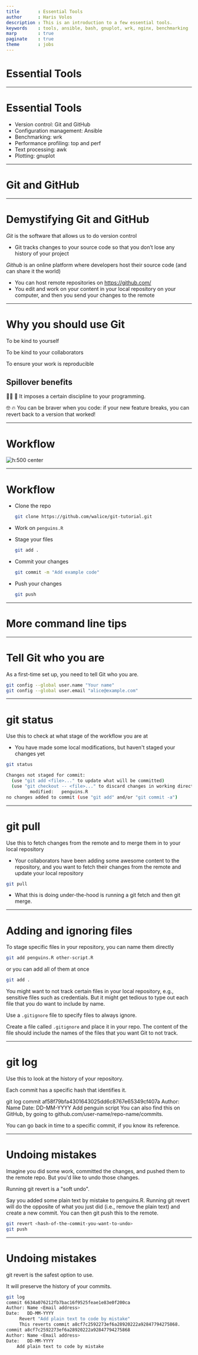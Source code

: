 ```yaml
---
title       : Essential Tools
author      : Haris Volos
description : This is an introduction to a few essential tools.
keywords    : tools, ansible, bash, gnuplot, wrk, nginx, benchmarking
marp        : true
paginate    : true
theme       : jobs
--- 
```


<style>
.img-overlay-wrap {
  position: relative;
  display: inline-block; /* <= shrinks container to image size */
  transition: transform 150ms ease-in-out;
}

.img-overlay-wrap img { /* <= optional, for responsiveness */
   display: block;
   max-width: 100%;
   height: auto;
}

.img-overlay-wrap svg {
  position: absolute;
  top: 0;
  left: 0;
}

</style>

<style>
img[alt~="center"] {
  display: block;
  margin: 0 auto;
}
</style>

<style>   

   .cite-author {     
      text-align        : right; 
   }
   .cite-author:after {
      color             : orangered;
      font-size         : 125%;
      /* font-style        : italic; */
      font-weight       : bold;
      font-family       : Cambria, Cochin, Georgia, Times, 'Times New Roman', serif; 
      padding-right     : 130px;
   }
   .cite-author[data-text]:after {
      content           : " - "attr(data-text) " - ";      
   }

   .cite-author p {
      padding-bottom : 40px
   }

</style>

<!-- _class: titlepage -->

# Essential Tools
---

# Essential Tools

- Version control: Git and GitHub
- Configuration management: Ansible
- Benchmarking: wrk
- Performance profiling: top and perf
- Text processing: awk
- Plotting: gnuplot

---

# Git and GitHub

---

# Demystifying Git and GitHub

*Git* is the software that allows us to do version control

- Git tracks changes to your source code so that you don’t lose any history of your project

*Github* is an online platform where developers host their source code (and can share it the world)

- You can host remote repositories on https://github.com/
- You edit and work on your content in your local repository on your computer, and then you send your changes to the remote

---

# Why you should use Git

To be kind to yourself

To be kind to your collaborators

To ensure your work is reproducible

## Spillover benefits

👩‍🔬 📐 It imposes a certain discipline to your programming.

🤓 🔥 You can be braver when you code: if your new feature breaks, you can revert back to a version that worked!

---

# Workflow

![h:500 center](figures/git-remote-local.png)

---
# Workflow

- Clone the repo

   ```bash
   git clone https://github.com/walice/git-tutorial.git
   ```

- Work on `penguins.R`

- Stage your files

   ```bash
   git add .
   ```

- Commit your changes

   ```bash
   git commit -m "Add example code"
   ```

- Push your changes

   ```bash
   git push
   ```

---

# More command line tips

---

# Tell Git who you are

As a first-time set up, you need to tell Git who you are.

```bash
git config --global user.name "Your name"
git config --global user.email "alice@example.com"
```

---

# git status

Use this to check at what stage of the workflow you are at

- You have made some local modifications, but haven't staged your changes yet

```bash
git status
```

```bash
Changes not staged for commit:
  (use "git add <file>..." to update what will be committed)
  (use "git checkout -- <file>..." to discard changes in working directory)
         modified:   penguins.R
no changes added to commit (use "git add" and/or "git commit -a")
```

---

# git pull

Use this to fetch changes from the remote and to merge them in to your local repository

- Your collaborators have been adding some awesome content to the repository, and you want to fetch their changes from the remote and update your local repository

```bash
git pull
```

- What this is doing under-the-hood is running a git fetch and then git merge.


---

# Adding and ignoring files

To stage specific files in your repository, you can name them directly

```bash
git add penguins.R other-script.R
```

or you can add all of them at once

```bash
git add .
```

You might want to not track certain files in your local repository, e.g., sensitive files such as credentials. But it might get tedious to type out each file that you do want to include by name.

Use a `.gitignore` file to specify files to always ignore.

Create a file called `.gitignore` and place it in your repo. The content of the file should include the names of the files that you want Git to not track.

---

# git log

Use this to look at the history of your repository.

Each commit has a specific hash that identifies it.

git log
commit af58f79bfa4301643025dd6c8767e65349cf407a
Author: Name <Email address>
Date:   DD-MM-YYYY
    Add penguin script
You can also find this on GitHub, by going to github.com/user-name/repo-name/commits.

You can go back in time to a specific commit, if you know its reference.

---

# Undoing mistakes

Imagine you did some work, committed the changes, and pushed them to the remote repo. But you'd like to undo those changes.

Running git revert is a "soft undo".

Say you added some plain text by mistake to penguins.R. Running git revert will do the opposite of what you just did (i.e., remove the plain text) and create a new commit. You can then git push this to the remote.

```bash
git revert <hash-of-the-commit-you-want-to-undo>
git push
```

---
# Undoing mistakes

git revert is the safest option to use.

It will preserve the history of your commits.

```bash
git log
commit 6634a076212fb7bac16f9525feae1e83e0f200ca
Author: Name <Email address>
Date:   DD-MM-YYYY
     Revert "Add plain text to code by mistake"
     This reverts commit a8cf7c2592273ef6a28920222a92847794275868.
commit a8cf7c2592273ef6a28920222a92847794275868
Author: Name <Email address>
Date:   DD-MM-YYYY
    Add plain text to code by mistake
```